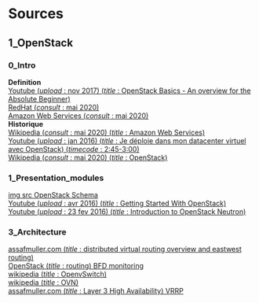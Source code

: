 # Sources

## 1_OpenStack

### 0_Intro

**Definition**  
[Youtube (*upload* : nov 2017) (*title* : OpenStack Basics - An overview for the Absolute Beginner)](https://www.youtube.com/watch?v=8kADjGCuSVI)  
[RedHat (*consult* : mai 2020)](https://www.redhat.com/en/topics/cloud-computing/cloud-vs-virtualization)  
[Amazon Web Services (*consult* : mai 2020)](https://aws.amazon.com/fr/what-is-cloud-computing/)  
**Historique**  
[Wikipedia (*consult* : mai 2020) (*title* : Amazon Web Services)](https://fr.wikipedia.org/wiki/Amazon_Web_Services)  
[Youtube (*upload* : jan 2016) (*title* : Je déploie dans mon datacenter virtuel avec OpenStack) (*timecode* : 2:45-3:00)](https://www.youtube.com/watch?v=XmVLTzqZ9Ns)   
[Wikipedia (*consult* : mai 2020) (*title* : OpenStack)](https://en.wikipedia.org/wiki/OpenStack)  

### 1_Presentation_modules
[img src OpenStack Schema]( https://www.openstack.org/software/)  
[Youtube (*upload* : avr 2016) (*title* : Getting Started With OpenStack)](https://www.youtube.com/watch?v=-xsvYo0_cZg)  
[Youtube (*upload* : 23 fev 2016) (*title* : Introduction to OpenStack Neutron)](https://www.youtube.com/watch?v=yqFpyubsYfE)  


### 3_Architecture
[assafmuller.com (*title* : distributed virtual routing overview and eastwest routing)](https://assafmuller.com/2015/04/15/distributed-virtual-routing-overview-and-eastwest-routing/)  
[OpenStack (*title* : routing) BFD monitoring](https://docs.openstack.org/networking-ovn/latest/admin/routing.html)  
[wikipedia (*title* : OpenvSwitch)](https://en.wikipedia.org/wiki/Open_vSwitch)  
[wikipedia (*title* : OVN)](https://en.wikipedia.org/wiki/OVN)  
[assafmuller.com (*title* : Layer 3 High Availability) VRRP](https://assafmuller.com/2014/08/16/layer-3-high-availability/)  
